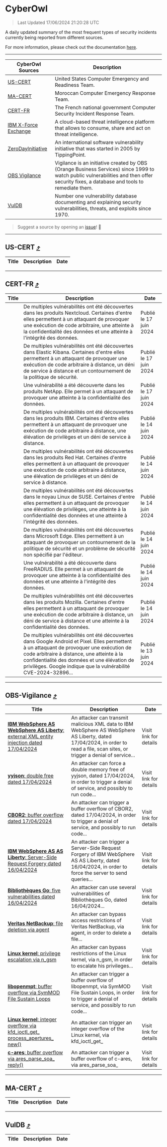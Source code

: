 
 <div id='top'></div>

# CyberOwl

 > Last Updated 17/06/2024 21:20:28 UTC
 
 A daily updated summary of the most frequent types of security incidents currently being reported from different sources.
 
 For more information, please check out the documentation [here](./docs/README.md).
 
 ---
 |CyberOwl Sources|Description|
 |---|---|
 |[US-CERT](#us-cert-arrow_heading_up)|United States Computer Emergency and Readiness Team.|
 |[MA-CERT](#ma-cert-arrow_heading_up)|Moroccan Computer Emergency Response Team.|
 |[CERT-FR](#cert-fr-arrow_heading_up)|The French national government Computer Security Incident Response Team.|
 |[IBM X-Force Exchange](#ibmcloud-arrow_heading_up)|A cloud-based threat intelligence platform that allows to consume, share and act on threat intelligence.|
 |[ZeroDayInitiative](#zerodayinitiative-arrow_heading_up)|An international software vulnerability initiative that was started in 2005 by TippingPoint.|
 |[OBS Vigilance](#obs-vigilance-arrow_heading_up)|Vigilance is an initiative created by OBS (Orange Business Services) since 1999 to watch public vulnerabilities and then offer security fixes, a database and tools to remediate them.|
 |[VulDB](#vuldb-arrow_heading_up)|Number one vulnerability database documenting and explaining security vulnerabilities, threats, and exploits since 1970.|
 
 > Suggest a source by opening an [issue](https://github.com/karimhabush/cyberowl/issues)! :raised_hands:
 ---

## US-CERT [:arrow_heading_up:](#cyberowl)

 |Title|Description|Date|
 |---|---|---|
 
 ---

## CERT-FR [:arrow_heading_up:](#cyberowl)

 |Title|Description|Date|
 |---|---|---|
 |[](https://www.cert.ssi.gouv.fr/avis/CERTFR-2024-AVI-0501/)|De multiples vulnérabilités ont été découvertes dans les produits Nextcloud. Certaines d'entre elles permettent à un attaquant de provoquer une exécution de code arbitraire, une atteinte à la confidentialité des données et une atteinte à l'intégrité des données.|Publié le 17 juin 2024|
 |[](https://www.cert.ssi.gouv.fr/avis/CERTFR-2024-AVI-0500/)|De multiples vulnérabilités ont été découvertes dans Elastic Kibana. Certaines d'entre elles permettent à un attaquant de provoquer une exécution de code arbitraire à distance, un déni de service à distance et un contournement de la politique de sécurité.|Publié le 17 juin 2024|
 |[](https://www.cert.ssi.gouv.fr/avis/CERTFR-2024-AVI-0499/)|Une vulnérabilité a été découverte dans les produits NetApp. Elle permet à un attaquant de provoquer une atteinte à la confidentialité des données.|Publié le 17 juin 2024|
 |[](https://www.cert.ssi.gouv.fr/avis/CERTFR-2024-AVI-0498/)|De multiples vulnérabilités ont été découvertes dans les produits IBM. Certaines d'entre elles permettent à un attaquant de provoquer une exécution de code arbitraire à distance, une élévation de privilèges et un déni de service à distance.|Publié le 14 juin 2024|
 |[](https://www.cert.ssi.gouv.fr/avis/CERTFR-2024-AVI-0497/)|De multiples vulnérabilités ont été découvertes dans les produits Red Hat. Certaines d'entre elles permettent à un attaquant de provoquer une exécution de code arbitraire à distance, une élévation de privilèges et un déni de service à distance.|Publié le 14 juin 2024|
 |[](https://www.cert.ssi.gouv.fr/avis/CERTFR-2024-AVI-0496/)|De multiples vulnérabilités ont été découvertes dans le noyau Linux de SUSE. Certaines d'entre elles permettent à un attaquant de provoquer une élévation de privilèges, une atteinte à la confidentialité des données et une atteinte à l'intégrité des données.|Publié le 14 juin 2024|
 |[](https://www.cert.ssi.gouv.fr/avis/CERTFR-2024-AVI-0495/)|De multiples vulnérabilités ont été découvertes dans Microsoft Edge. Elles permettent à un attaquant de provoquer un contournement de la politique de sécurité et un problème de sécurité non spécifié par l'éditeur.|Publié le 14 juin 2024|
 |[](https://www.cert.ssi.gouv.fr/avis/CERTFR-2024-AVI-0494/)|Une vulnérabilité a été découverte dans FreeRADIUS. Elle permet à un attaquant de provoquer une atteinte à la confidentialité des données et une atteinte à l'intégrité des données.|Publié le 14 juin 2024|
 |[](https://www.cert.ssi.gouv.fr/avis/CERTFR-2024-AVI-0493/)|De multiples vulnérabilités ont été découvertes dans les produits Mozilla. Certaines d'entre elles permettent à un attaquant de provoquer une exécution de code arbitraire à distance, un déni de service à distance et une atteinte à la confidentialité des données.|Publié le 14 juin 2024|
 |[](https://www.cert.ssi.gouv.fr/avis/CERTFR-2024-AVI-0492/)|De multiples vulnérabilités ont été découvertes dans Google Android et Pixel. Elles permettent à un attaquant de provoquer une exécution de code arbitraire à distance, une atteinte à la confidentialité des données et une élévation de privilèges. Google indique que la vulnérabilité CVE-2024-32896...|Publié le 13 juin 2024|
 
 ---

## OBS-Vigilance [:arrow_heading_up:](#cyberowl)

 |Title|Description|Date|
 |---|---|---|
 |[<a href="https://vigilance.fr/vulnerability/IBM-WebSphere-AS-WebSphere-AS-Liberty-external-XML-entity-injection-dated-17-04-2024-44083" class="noirorange"><b>IBM WebSphere AS  WebSphere AS Liberty</b>: external XML entity injection dated 17/04/2024</a>](https://vigilance.fr/vulnerability/IBM-WebSphere-AS-WebSphere-AS-Liberty-external-XML-entity-injection-dated-17-04-2024-44083)|An attacker can transmit malicious XML data to IBM WebSphere AS  WebSphere AS Liberty, dated 17/04/2024, in order to read a file, scan sites, or trigger a denial of service...|Visit link for details|
 |[<a href="https://vigilance.fr/vulnerability/yyjson-double-free-dated-17-04-2024-44082" class="noirorange"><b>yyjson</b>: double free dated 17/04/2024</a>](https://vigilance.fr/vulnerability/yyjson-double-free-dated-17-04-2024-44082)|An attacker can force a double memory free of yyjson, dated 17/04/2024, in order to trigger a denial of service, and possibly to run code...|Visit link for details|
 |[<a href="https://vigilance.fr/vulnerability/CBOR2-buffer-overflow-dated-17-04-2024-44081" class="noirorange"><b>CBOR2</b>: buffer overflow dated 17/04/2024</a>](https://vigilance.fr/vulnerability/CBOR2-buffer-overflow-dated-17-04-2024-44081)|An attacker can trigger a buffer overflow of CBOR2, dated 17/04/2024, in order to trigger a denial of service, and possibly to run code...|Visit link for details|
 |[<a href="https://vigilance.fr/vulnerability/IBM-WebSphere-AS-AS-Liberty-Server-Side-Request-Forgery-dated-16-04-2024-44079" class="noirorange"><b>IBM WebSphere AS  AS Liberty</b>: Server-Side Request Forgery dated 16/04/2024</a>](https://vigilance.fr/vulnerability/IBM-WebSphere-AS-AS-Liberty-Server-Side-Request-Forgery-dated-16-04-2024-44079)|An attacker can trigger a Server-Side Request Forgery of IBM WebSphere AS  AS Liberty, dated 16/04/2024, in order to force the server to send queries...|Visit link for details|
 |[<a href="https://vigilance.fr/vulnerability/Bibliotheques-Go-five-vulnerabilities-dated-16-04-2024-44077" class="noirorange"><b>Bibliothèques Go</b>: five vulnerabilities dated 16/04/2024</a>](https://vigilance.fr/vulnerability/Bibliotheques-Go-five-vulnerabilities-dated-16-04-2024-44077)|An attacker can use several vulnerabilities of Bibliothèques Go, dated 16/04/2024...|Visit link for details|
 |[<a href="https://vigilance.fr/vulnerability/Veritas-NetBackup-file-deletion-via-agent-44075" class="noirorange"><b>Veritas NetBackup</b>: file deletion via agent</a>](https://vigilance.fr/vulnerability/Veritas-NetBackup-file-deletion-via-agent-44075)|An attacker can bypass access restrictions of Veritas NetBackup, via agent, in order to delete a file...|Visit link for details|
 |[<a href="https://vigilance.fr/vulnerability/Linux-kernel-privilege-escalation-via-n-gsm-44071" class="noirorange"><b>Linux kernel</b>: privilege escalation via n_gsm</a>](https://vigilance.fr/vulnerability/Linux-kernel-privilege-escalation-via-n-gsm-44071)|An attacker can bypass restrictions of the Linux kernel, via n_gsm, in order to escalate his privileges...|Visit link for details|
 |[<a href="https://vigilance.fr/vulnerability/libopenmpt-buffer-overflow-via-SymMOD-File-Sustain-Loops-44070" class="noirorange"><b>libopenmpt</b>: buffer overflow via SymMOD File Sustain Loops</a>](https://vigilance.fr/vulnerability/libopenmpt-buffer-overflow-via-SymMOD-File-Sustain-Loops-44070)|An attacker can trigger a buffer overflow of libopenmpt, via SymMOD File Sustain Loops, in order to trigger a denial of service, and possibly to run code...|Visit link for details|
 |[<a href="https://vigilance.fr/vulnerability/Linux-kernel-integer-overflow-via-kfd-ioctl-get-process-apertures-new-44068" class="noirorange"><b>Linux kernel</b>: integer overflow via kfd_ioctl_get_<wbr>process_apertures_<wbr>new()</wbr></wbr></a>](https://vigilance.fr/vulnerability/Linux-kernel-integer-overflow-via-kfd-ioctl-get-process-apertures-new-44068)|An attacker can trigger an integer overflow of the Linux kernel, via kfd_ioctl_get_|Visit link for details|
 |[<a href="https://vigilance.fr/vulnerability/c-ares-buffer-overflow-via-ares-parse-soa-reply-42305" class="noirorange"><b>c-ares</b>: buffer overflow via ares_parse_soa_<wbr>reply()</wbr></a>](https://vigilance.fr/vulnerability/c-ares-buffer-overflow-via-ares-parse-soa-reply-42305)|An attacker can trigger a buffer overflow of c-ares, via ares_parse_soa_|Visit link for details|
 
 ---

## MA-CERT [:arrow_heading_up:](#cyberowl)

 |Title|Description|Date|
 |---|---|---|
 
 ---

## VulDB [:arrow_heading_up:](#cyberowl)

 |Title|Description|Date|
 |---|---|---|
 